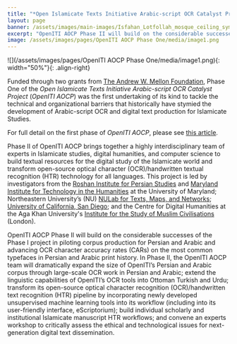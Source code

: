 ```yaml
---
title: "*Open Islamicate Texts Initiative Arabic-script OCR Catalyst Project* (*OpenITI AOCP*) Phase Two"
layout: page
banner: /assets/images/main-images/Isfahan_Lotfollah_mosque_ceiling_symmetric_narrow_border.png
excerpt: "OpenITI AOCP Phase II will build on the considerable successes of the Phase I project in piloting corpus production for Persian and Arabic and advancing OCR character accuracy rates (CARs) on the most common typefaces in Persian and Arabic print history"
image: /assets/images/pages/OpenITI AOCP Phase One/media/image1.png
---
```


![](/assets/images/pages/OpenITI AOCP Phase One/media/image1.png){: width="50%"}{: .align-right}

Funded through two grants from [The Andrew W. Mellon Foundation](https://mellon.org/), Phase One of the *Open Islamicate Texts Initiative Arabic-script OCR Catalyst Project* (*OpenITI AOCP*) was the first undertaking of its kind to tackle the technical and organizational barriers that historically have stymied the development of Arabic-script OCR and digital text production for Islamicate Studies.

For full detail on the first phase of *OpenITI AOCP*, please see [this article](https://medium.com/@openiti/openiti-aocp-9802865a6586).

Phase II of OpenITI AOCP brings together a highly interdisciplinary team of experts in Islamicate studies, digital humanities, and computer science to build textual resources for the digital study of the Islamicate world and transform open-source optical character (OCR)/handwritten textual recognition (HTR) technology for all languages. This project is led by investigators from the [Roshan Institute for Persian Studies](https://sllc.umd.edu/fields/persian) and [Maryland Institute for Technology in the Humanities](https://mith.umd.edu/) at the University of Maryland; Northeastern University’s (NU) [NULab for Texts, Maps, and Networks](https://cssh.northeastern.edu/nulab/); [University of California, San Diego](https://ucsd.edu/); and the Centre for Digital Humanities at the Aga Khan University's [Institute for the Study of Muslim Civilisations](https://www.aku.edu/ismc/Pages/home.aspx) (London). 

OpenITI AOCP Phase II will build on the considerable successes of the Phase I project in piloting corpus production for Persian and Arabic and advancing OCR character accuracy rates (CARs) on the most common typefaces in Persian and Arabic print history. In Phase II, the OpenITI AOCP team will dramatically expand the size of OpenITI’s Persian and Arabic corpus through large-scale OCR work in Persian and Arabic; extend the linguistic capabilities of OpenITI’s OCR tools into Ottoman Turkish and Urdu; transform its open-source optical character recognition (OCR)/handwritten text recognition (HTR) pipeline by incorporating newly developed unsupervised machine learning tools into its workflow (including into its user-friendly interface, eScriptorium); build individual scholarly and institutional Islamicate manuscript HTR workflows; and convene an experts workshop to critically assess the ethical and technological issues for next-generation digital text dissemination.  

